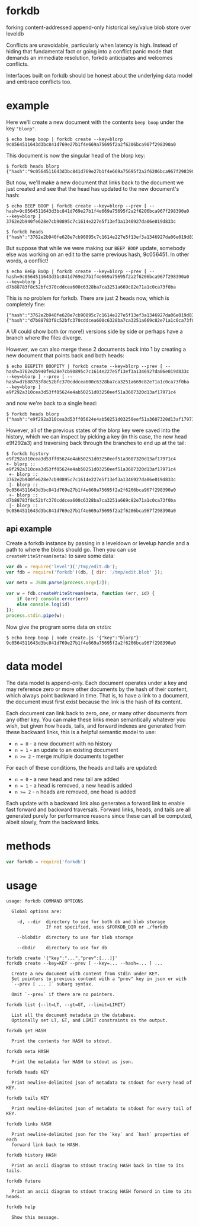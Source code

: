 # forkdb

forking content-addressed append-only historical key/value blob store over
leveldb

Conflicts are unavoidable, particularly when latency is high. Instead of hiding
that fundamental fact or going into a conflict panic mode that demands an
immediate resolution, forkdb anticipates and welcomes conflicts.

Interfaces built on forkdb should be honest about the underlying data model and
embrace conflicts too.

# example

Here we'll create a new document with the contents `beep boop` under the key
`"blorp"`.

```
$ echo beep boop | forkdb create --key=blorp
9c0564511643d3bc841d769e27b1f4e669a75695f2a2f6206bca967f298390a0
```

This document is now the singular head of the blorp key:

```
$ forkdb heads blorp
{"hash":"9c0564511643d3bc841d769e27b1f4e669a75695f2a2f6206bca967f298390a0","key":"blorp"}
```

But now, we'll make a new document that links back to the document we just
created and see that the head has updated to the new document's hash:

```
$ echo BEEP BOOP | forkdb create --key=blorp --prev [ --hash=9c0564511643d3bc841d769e27b1f4e669a75695f2a2f6206bca967f298390a0 --key=blorp ]
3762e2b940fe628e7cb90895c7c1614e227e5f13ef3a1346927da06e019d833c
```

```
$ forkdb heads
{"hash":"3762e2b940fe628e7cb90895c7c1614e227e5f13ef3a1346927da06e019d833c","key":"blorp"}
```

But suppose that while we were making our `BEEP BOOP` update, somebody else was
working on an edit to the same previous hash, 9c056451. In other words, a
conflict!

```
$ echo BeEp BoOp | forkdb create --key=blorp --prev [ --hash=9c0564511643d3bc841d769e27b1f4e669a75695f2a2f6206bca967f298390a0 --key=blorp ]
d7b88783f8c52bfc370cddcea600c6328ba7ca3251a669c82e71a1c0ca73f0ba
```

This is no problem for forkdb. There are just 2 heads now, which is completely
fine:

```
{"hash":"3762e2b940fe628e7cb90895c7c1614e227e5f13ef3a1346927da06e019d833c","key":"blorp"}
{"hash":"d7b88783f8c52bfc370cddcea600c6328ba7ca3251a669c82e71a1c0ca73f0ba","key":"blorp"}
```

A UI could show both (or more!) versions side by side or perhaps have a
branch where the files diverge.

However, we can also merge these 2 documents back into 1 by creating a new
document that points back and both heads:

```
$ echo BEEPITY BOOPITY | forkdb create --key=blorp --prev [ --hash=3762e2b940fe628e7cb90895c7c1614e227e5f13ef3a1346927da06e019d833c --key=blorp ] --prev [ --hash=d7b88783f8c52bfc370cddcea600c6328ba7ca3251a669c82e71a1c0ca73f0ba --key=blorp ]
e9f292a310cea3d53ff05624e4ab50251d03250eef51a3607320d13af17971c4
```

and now we're back to a single head:

```
$ forkdb heads blorp
{"hash":"e9f292a310cea3d53ff05624e4ab50251d03250eef51a3607320d13af17971c4","key":"blorp"}
```

However, all of the previous states of the blorp key were saved into the
history, which we can inspect by picking a key (in this case, the new head
e9f292a3) and traversing back through the branches to end up at the tail:

```
$ forkdb history e9f292a310cea3d53ff05624e4ab50251d03250eef51a3607320d13af17971c4
+- blorp :: e9f292a310cea3d53ff05624e4ab50251d03250eef51a3607320d13af17971c4
 +- blorp :: 3762e2b940fe628e7cb90895c7c1614e227e5f13ef3a1346927da06e019d833c
 |- blorp :: 9c0564511643d3bc841d769e27b1f4e669a75695f2a2f6206bca967f298390a0
 +- blorp :: d7b88783f8c52bfc370cddcea600c6328ba7ca3251a669c82e71a1c0ca73f0ba
 |- blorp :: 9c0564511643d3bc841d769e27b1f4e669a75695f2a2f6206bca967f298390a0
```

## api example

Create a forkdb instance by passing in a leveldown or levelup handle and a path
to where the blobs should go. Then you can use `createWriteStream(meta)` to
save some data:

``` js
var db = require('level')('/tmp/edit.db');
var fdb = require('forkdb')(db, { dir: '/tmp/edit.blob' });

var meta = JSON.parse(process.argv[2]);

var w = fdb.createWriteStream(meta, function (err, id) {
    if (err) console.error(err)
    else console.log(id)
});
process.stdin.pipe(w);
```

Now give the program some data on `stdin`:

```
$ echo beep boop | node create.js '{"key":"blorp"}'
9c0564511643d3bc841d769e27b1f4e669a75695f2a2f6206bca967f298390a0
```

# data model

The data model is append-only. Each document operates under a key and may
reference zero or more other documents by the hash of their content, which
always point backward in time. That is, to have a link to a document, the
document must first exist because the link is the hash of its content.

Each document can link back to zero, one, or many other documents from any other
key. You can make these links mean semantically whatever you wish, but given how
heads, tails, and forward indexes are generated from these backward links, this
is a helpful semantic model to use:

* `n = 0` - a new document with no history
* `n = 1` - an update to an existing document
* `n >= 2` - merge multiple documents together

For each of these conditions, the heads and tails are updated:

* `n = 0` - a new head and new tail are added
* `n = 1` - a head is removed, a new head is added
* `n >= 2` - `n` heads are removed, one head is added

Each update with a backward link also generates a forward link to enable fast
forward and backward traversals. Forward links, heads, and tails are all
generated purely for performance reasons since these can all be computed, albeit
slowly, from the backward links.

# methods

``` js
var forkdb = require('forkdb')
```

# usage

```
usage: forkdb COMMAND OPTIONS

  Global options are:

    -d, --dir  directory to use for both db and blob storage
               If not specified, uses $FORKDB_DIR or ./forkdb
 
    --blobdir  directory to use for blob storage

    --dbdir    directory to use for db

forkdb create '{"key":"...","prev":[...]}'
forkdb create --key=KEY --prev [ --key=... --hash=... ] ...

  Create a new document with content from stdin under KEY.
  Set pointers to previous content with a "prev" key in json or with
  `--prev [ ... ]` subarg syntax.
  
  Omit `--prev` if there are no pointers.

forkdb list {--lt=LT, --gt=GT, --limit=LIMIT}

  List all the document metadata in the database.
  Optionally set LT, GT, and LIMIT constraints on the output.

forkdb get HASH

  Print the contents for HASH to stdout.

forkdb meta HASH

  Print the metadata for HASH to stdout as json.

forkdb heads KEY

  Print newline-delimited json of metadata to stdout for every head of KEY.

forkdb tails KEY

  Print newline-delimited json of metadata to stdout for every tail of KEY.

forkdb links HASH

  Print newline-delimited json for the `key` and `hash` properties of each
  forward link back to HASH.

forkdb history HASH

  Print an ascii diagram to stdout tracing HASH back in time to its tails.

forkdb future

  Print an ascii diagram to stdout tracing HASH forward in time to its heads.

forkdb help

  Show this message.

```

